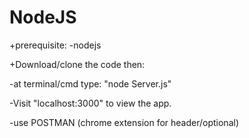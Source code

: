 ﻿# NodeJS

+prerequisite:
-nodejs

+Download/clone the code then:

-at terminal/cmd type: "node Server.js"

-Visit "localhost:3000" to view the app.

-use POSTMAN (chrome extension for header/optional)